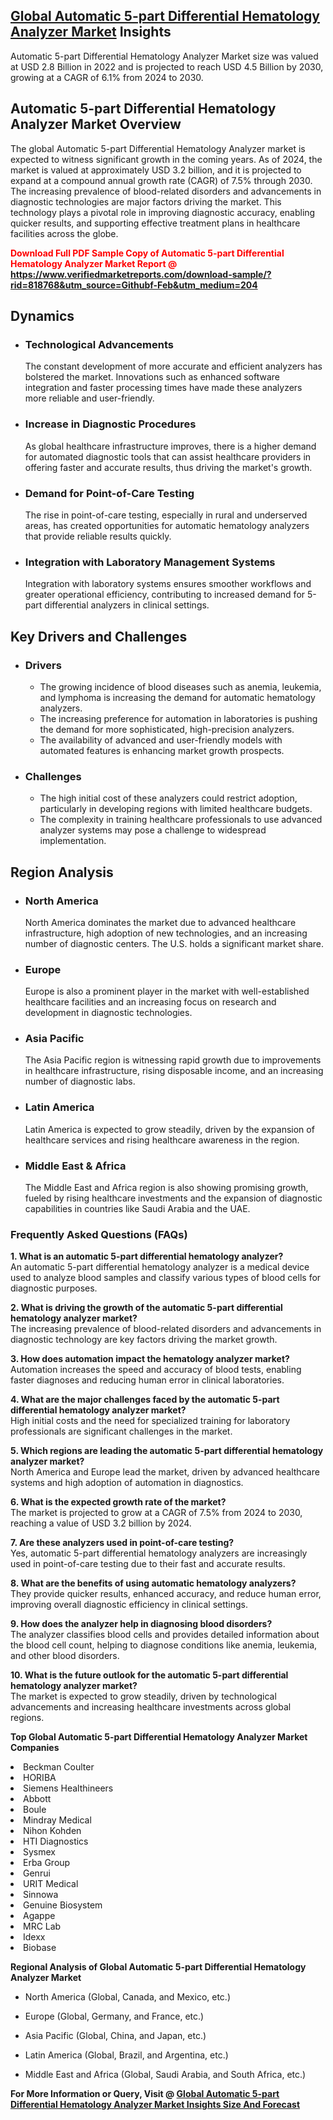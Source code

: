 <h2><a href="https://www.verifiedmarketreports.com/download-sample/?rid=818768&amp;utm_source=Githubf&amp;utm_medium=204" target="_blank">Global Automatic 5-part Differential Hematology Analyzer Market</a> Insights</h2><p>Automatic 5-part Differential Hematology Analyzer Market size was valued at USD 2.8 Billion in 2022 and is projected to reach USD 4.5 Billion by 2030, growing at a CAGR of 6.1% from 2024 to 2030.</p><p> <h2>Automatic 5-part Differential Hematology Analyzer Market Overview</h2> <p>The global Automatic 5-part Differential Hematology Analyzer market is expected to witness significant growth in the coming years. As of 2024, the market is valued at approximately USD 3.2 billion, and it is projected to expand at a compound annual growth rate (CAGR) of 7.5% through 2030. The increasing prevalence of blood-related disorders and advancements in diagnostic technologies are major factors driving the market. This technology plays a pivotal role in improving diagnostic accuracy, enabling quicker results, and supporting effective treatment plans in healthcare facilities across the globe.</p> <p><strong><p><span class=""><span style="color: #ff0000;"><strong>Download Full PDF Sample Copy of Automatic 5-part Differential Hematology Analyzer Market Report</strong> @ </span><a href="https://www.verifiedmarketreports.com/download-sample/?rid=818768&amp;utm_source=Githubf-Feb&amp;utm_medium=204" target="_blank">https://www.verifiedmarketreports.com/download-sample/?rid=818768&amp;utm_source=Githubf-Feb&amp;utm_medium=204</a></span></p></strong></p> <h2>Dynamics</h2> <ul> <li><h3>Technological Advancements</h3> The constant development of more accurate and efficient analyzers has bolstered the market. Innovations such as enhanced software integration and faster processing times have made these analyzers more reliable and user-friendly.</li> <li><h3>Increase in Diagnostic Procedures</h3> As global healthcare infrastructure improves, there is a higher demand for automated diagnostic tools that can assist healthcare providers in offering faster and accurate results, thus driving the market's growth.</li> <li><h3>Demand for Point-of-Care Testing</h3> The rise in point-of-care testing, especially in rural and underserved areas, has created opportunities for automatic hematology analyzers that provide reliable results quickly.</li> <li><h3>Integration with Laboratory Management Systems</h3> Integration with laboratory systems ensures smoother workflows and greater operational efficiency, contributing to increased demand for 5-part differential analyzers in clinical settings.</li> </ul> <h2>Key Drivers and Challenges</h2> <ul> <li><h3>Drivers</h3> <ul> <li>The growing incidence of blood diseases such as anemia, leukemia, and lymphoma is increasing the demand for automatic hematology analyzers.</li> <li>The increasing preference for automation in laboratories is pushing the demand for more sophisticated, high-precision analyzers.</li> <li>The availability of advanced and user-friendly models with automated features is enhancing market growth prospects.</li> </ul> </li> <li><h3>Challenges</h3> <ul> <li>The high initial cost of these analyzers could restrict adoption, particularly in developing regions with limited healthcare budgets.</li> <li>The complexity in training healthcare professionals to use advanced analyzer systems may pose a challenge to widespread implementation.</li> </ul> </li> </ul> <h2>Region Analysis</h2> <ul> <li><h3>North America</h3> North America dominates the market due to advanced healthcare infrastructure, high adoption of new technologies, and an increasing number of diagnostic centers. The U.S. holds a significant market share.</li> <li><h3>Europe</h3> Europe is also a prominent player in the market with well-established healthcare facilities and an increasing focus on research and development in diagnostic technologies.</li> <li><h3>Asia Pacific</h3> The Asia Pacific region is witnessing rapid growth due to improvements in healthcare infrastructure, rising disposable income, and an increasing number of diagnostic labs.</li> <li><h3>Latin America</h3> Latin America is expected to grow steadily, driven by the expansion of healthcare services and rising healthcare awareness in the region.</li> <li><h3>Middle East & Africa</h3> The Middle East and Africa region is also showing promising growth, fueled by rising healthcare investments and the expansion of diagnostic capabilities in countries like Saudi Arabia and the UAE.</li> </ul> <h3>Frequently Asked Questions (FAQs)</h3> <p><strong>1. What is an automatic 5-part differential hematology analyzer?</strong><br> An automatic 5-part differential hematology analyzer is a medical device used to analyze blood samples and classify various types of blood cells for diagnostic purposes.</p> <p><strong>2. What is driving the growth of the automatic 5-part differential hematology analyzer market?</strong><br> The increasing prevalence of blood-related disorders and advancements in diagnostic technology are key factors driving the market growth.</p> <p><strong>3. How does automation impact the hematology analyzer market?</strong><br> Automation increases the speed and accuracy of blood tests, enabling faster diagnoses and reducing human error in clinical laboratories.</p> <p><strong>4. What are the major challenges faced by the automatic 5-part differential hematology analyzer market?</strong><br> High initial costs and the need for specialized training for laboratory professionals are significant challenges in the market.</p> <p><strong>5. Which regions are leading the automatic 5-part differential hematology analyzer market?</strong><br> North America and Europe lead the market, driven by advanced healthcare systems and high adoption of automation in diagnostics.</p> <p><strong>6. What is the expected growth rate of the market?</strong><br> The market is projected to grow at a CAGR of 7.5% from 2024 to 2030, reaching a value of USD 3.2 billion by 2024.</p> <p><strong>7. Are these analyzers used in point-of-care testing?</strong><br> Yes, automatic 5-part differential hematology analyzers are increasingly used in point-of-care testing due to their fast and accurate results.</p> <p><strong>8. What are the benefits of using automatic hematology analyzers?</strong><br> They provide quicker results, enhanced accuracy, and reduce human error, improving overall diagnostic efficiency in clinical settings.</p> <p><strong>9. How does the analyzer help in diagnosing blood disorders?</strong><br> The analyzer classifies blood cells and provides detailed information about the blood cell count, helping to diagnose conditions like anemia, leukemia, and other blood disorders.</p> <p><strong>10. What is the future outlook for the automatic 5-part differential hematology analyzer market?</strong><br> The market is expected to grow steadily, driven by technological advancements and increasing healthcare investments across global regions.</p> </p><p><strong>Top Global Automatic 5-part Differential Hematology Analyzer Market Companies</strong></p><div data-test-id=""><p><li>Beckman Coulter</li><li> HORIBA</li><li> Siemens Healthineers</li><li> Abbott</li><li> Boule</li><li> Mindray Medical</li><li> Nihon Kohden</li><li> HTI Diagnostics</li><li> Sysmex</li><li> Erba Group</li><li> Genrui</li><li> URIT Medical</li><li> Sinnowa</li><li> Genuine Biosystem</li><li> Agappe</li><li> MRC Lab</li><li> Idexx</li><li> Biobase</li></p><div><strong>Regional Analysis of&nbsp;Global Automatic 5-part Differential Hematology Analyzer Market</strong></div><ul><li dir="ltr"><p dir="ltr">North America&nbsp;(Global, Canada, and Mexico, etc.)</p></li><li dir="ltr"><p dir="ltr">Europe (Global, Germany, and France, etc.)</p></li><li dir="ltr"><p dir="ltr">Asia Pacific&nbsp;(Global, China, and Japan, etc.)</p></li><li dir="ltr"><p dir="ltr">Latin America&nbsp;(Global, Brazil, and Argentina, etc.)</p></li><li dir="ltr">Middle East and Africa&nbsp;(Global, Saudi Arabia, and South Africa, etc.)</li></ul><p><strong>For More Information or Query, Visit @&nbsp;</strong><strong><a href="https://www.verifiedmarketreports.com/product/automatic-5-part-differential-hematology-analyzer-market/?utm_source=Githubf&amp;utm_medium=204" target="_blank">Global Automatic 5-part Differential Hematology Analyzer Market Insights Size And Forecast</a></strong></p></div>
